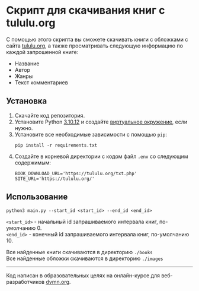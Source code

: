 # Скрипт для скачивания книг с tululu.org

С помощью этого скрипта вы сможете скачивать книги с обложками с сайта [tululu.org](https://tululu.org/), а также просматривать следующую информацию по каждой запрошенной книге:

* Название
* Автор
* Жанры
* Текст комментариев

## Установка

1. Скачайте код репозитория.
2. Установите Python [3.10.12](https://www.python.org/downloads/release/python-31012/) и создайте [виртуальное окружение](https://docs.python.org/3/library/venv.html), если нужно.
3. Установите все необходимые зависимости с помощью `pip`:
    ```shell
    pip install -r requirements.txt
    ```
4. Создайте в корневой директории с кодом файл `.env` со следующим содержимым:
    ```env
    BOOK_DOWNLOAD_URL='https://tululu.org/txt.php'
    SITE_URL='https://tululu.org/'
    ```

## Использование

```shell
python3 main.py --start_id <start_id> --end_id <end_id>
```

`<start_id>` - начальный id запрашиваемого интервала книг, по-умолчанию 0.<br>
`<end_id>` - конечный id запрашиваемого интервала книг, по-умолчанию 10.

Все найденные книги скачиваются в директорию `./books`<br>
Все найденные обложки скачиваются в директорию `./images`<br>

***

Код написан в образовательных целях на онлайн-курсе для веб-разработчиков [dvmn.org](https://dvmn.org/).